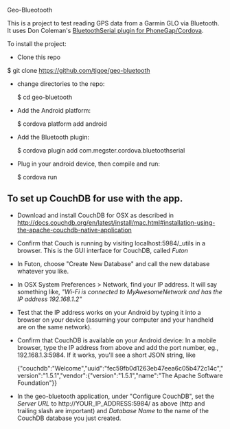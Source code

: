 Geo-Blueotooth

This is a project to test reading GPS data from a Garmin GLO via Bluetooth. It uses Don Coleman's [BluetoothSerial plugin for PhoneGap/Cordova](https://github.com/don/BluetoothSerial).


To install the project:

* Clone this repo

 $ git clone https://github.com/tigoe/geo-bluetooth

* change directories to the repo:

	$ cd geo-bluetooth
	
* Add the Android platform:

	$ cordova platform add android

* Add the Bluetooth plugin:

	$ cordova plugin add com.megster.cordova.bluetoothserial

* Plug in your android device, then compile and run:

	$ cordova run

## To set up CouchDB for use with the app.

* Download and install CouchDB for OSX as described in <http://docs.couchdb.org/en/latest/install/mac.html#installation-using-the-apache-couchdb-native-application>

* Confirm that Couch is running by visiting localhost:5984/_utils in a browser. This is the GUI interface for CouchDB, called *Futon*

* In Futon, choose "Create New Database" and call the new database whatever you like. 

* In OSX System Preferences > Network, find your IP address. It will say something like, *"Wi-Fi is connected to MyAwesomeNetwork and has the IP address 192.168.1.2"*

* Test that the IP address works on your Android by typing it into a browser on your device (assuming your computer and your handheld are on the same network).

* Confirm that CouchDB is available on your Android device: In a mobile browser, type the IP address from above and add the port number, eg., 192.168.1.3:5984. If it works, you'll see a short JSON string, like 

	{"couchdb":"Welcome","uuid":"fec59fb0d1263eb47eea6c05b472c14c","version":"1.5.1","vendor":{"version":"1.5.1","name":"The Apache Software Foundation"}}

* In the geo-bluetooth application, under "Configure CouchDB", set the *Server URL* to http://YOUR_IP_ADDRESS:5984/ as above (http and trailing slash are important) and *Database Name* to the name of the CouchDB database you just created.


